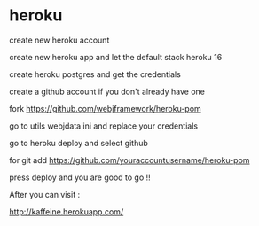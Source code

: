 # heroku

create new heroku account

create new heroku app  and let the default stack heroku 16

create heroku postgres and get the credentials 

create a github account if you don't already have one 

fork https://github.com/webjframework/heroku-pom

go to utils webjdata ini and replace your credentials 

go to heroku deploy and select github

for git add https://github.com/youraccountusername/heroku-pom

press deploy and you are good to go !!

After you can visit :


http://kaffeine.herokuapp.com/







